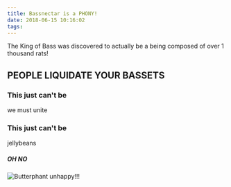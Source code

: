 ```yaml
---
title: Bassnectar is a PHONY!
date: 2018-06-15 10:16:02
tags:
---
```

The King of Bass was discovered to actually be a being composed of over 1 thousand rats!


## PEOPLE LIQUIDATE YOUR BASSETS

### This just can't be
we must unite
### This just can't be
jellybeans

##### OH NO

![Butterphant unhappy!!!](/lmd/images/bn.jpg)
